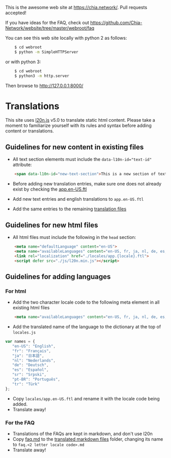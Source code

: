 This is the awesome web site at <https://chia.network/>. Pull requests accepted!

If you have ideas for the FAQ, check out <https://github.com/Chia-Network/website/tree/master/webroot/faq>

You can see this web site locally with python 2 as follows:

````bash
    $ cd webroot
    $ python -m SimpleHTTPServer
````

or with python 3:

````bash
    $ cd webroot
    $ python3 -m http.server
````

Then browse to http://127.0.0.1:8000/

# Translations

This site uses [l20n.js](http://l20n.org/) v5.0 to translate static html content. Please take a moment to familiarize yourself
with its rules and syntax before adding content or translations.

## Guidelines for new content in existing files

- All text section elements must include the `data-l10n-id="text-id"` attribute:

````html
    <span data-l10n-id="new-text-section">This is a new section of text</span>
````

- Before adding new translation entries, make sure one does not already exist by checking the [app.en-US.ftl](webroot/locales/app.en-US.ftl)

- Add new text entries and english translations to `app.en-US.ftl`

- Add the same entries to the remaining [translation files](webroot/locales/)

## Guidelines for new html files

- All html files must include the following in the `head` section:

````html
    <meta name="defaultLanguage" content="en-US">
    <meta name="availableLanguages" content="en-US, fr, ja, nl, de, es, sr, pt-BR, tr">
    <link rel="localization" href="./locales/app.{locale}.ftl">
    <script defer src="./js/l20n.min.js"></script>
````

## Guidelines for adding languages

### For html

- Add the two character locale code to the following meta element in all existing html files

````html
    <meta name="availableLanguages" content="en-US, fr, ja, nl, de, es, sr, pt-BR, tr">
````

- Add the translated name of the language to the dictionary at the top of `locales.js`

````javascript
var names = {
   "en-US": "English",
   "fr": "Français",
   "ja": "日本語",
   "nl": "Nederlands",
   "de": "Deutsch",
   "es": "Español",
   "sr": "Srpski",
   "pt-BR": "Português",
   "tr": "Türk"
};
````

- Copy `locales/app.en-US.ftl` and rename it with the locale code being added.
- Translate away!

### For the FAQ

- Translations of the FAQs are kept in markdown, and don't use l20n
- Copy [faq.md](/webroot/faq/faq.md) to the [translated markdown files](webroot/faq/locales/) folder, changing its name to `faq.<2 letter locale code>.md`
- Translate away!
